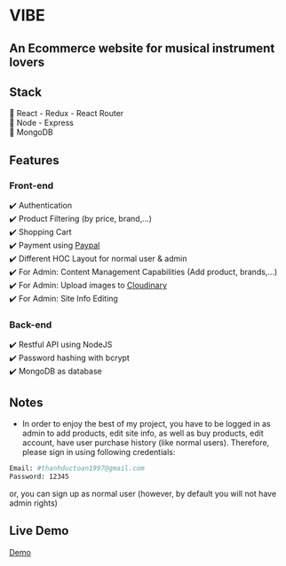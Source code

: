 # VIBE
## An Ecommerce website for musical instrument lovers

## Stack
💎 React - Redux - React Router <br/>
💎 Node - Express <br/>
💎 MongoDB <br/>

## Features

### Front-end
✔️ Authentication <br/>
✔️ Product Filtering (by price, brand,...) <br/>
✔️ Shopping Cart <br/>
✔️ Payment using [Paypal](https://www.paypal.com/us/home) <br/>
✔️ Different HOC Layout for normal user & admin <br/>
✔️ For Admin: Content Management Capabilities (Add product, brands,...) <br/>
✔️ For Admin: Upload images to [Cloudinary](https://cloudinary.com/) <br/>
✔️ For Admin: Site Info Editing <br/>

### Back-end
✔️ Restful API using NodeJS <br/>
✔️ Password hashing with bcrypt <br/>
✔️ MongoDB as database <br/>

## Notes
- In order to enjoy the best of my project, you have to be logged in as admin to add products, edit site info, as well as buy products, edit account, have user purchase history (like normal users). Therefore, please sign in using following credentials:
```sh	
Email: #thanhductoan1997@gmail.com
Password: 12345	
```
or, you can sign up as normal user (however, by default you will not have admin rights)


## Live Demo
[Demo](https://toanth-ecommerce.herokuapp.com/)
